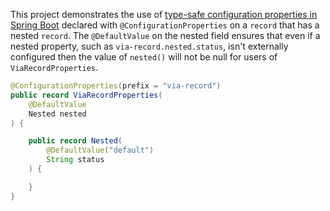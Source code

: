This project demonstrates the use of [type-safe configuration properties in Spring Boot](https://docs.spring.io/spring-boot/docs/current/reference/html/features.html#features.external-config.typesafe-configuration-properties) declared with `@ConfigurationProperties` on a `record` that has a nested `record`. The `@DefaultValue` on the nested field ensures that even if a nested property, such as `via-record.nested.status`, isn't externally configured then the value of `nested()` will not be null for users of `ViaRecordProperties`. 

```java
@ConfigurationProperties(prefix = "via-record")
public record ViaRecordProperties(
    @DefaultValue
    Nested nested
) {

    public record Nested(
        @DefaultValue("default")
        String status
    ) {

    }
}
```